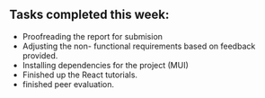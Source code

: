 ## Tasks completed this week:
- Proofreading the report for submision
- Adjusting the non- functional requirements based on feedback provided.
- Installing dependencies for the project (MUI)
- Finished up the React tutorials.
- finished peer evaluation.
